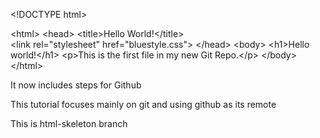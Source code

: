 &lt;!DOCTYPE html&gt;

&lt;html&gt;
&lt;head&gt;
&lt;title&gt;Hello World!&lt;/title&gt;
&lt;link rel=&quot;stylesheet&quot; href=&quot;bluestyle.css&quot;&gt;
&lt;/head&gt;
&lt;body&gt;
&lt;h1&gt;Hello world!&lt;/h1&gt;
&lt;p&gt;This is the first file in my new Git Repo.&lt;/p&gt;
&lt;/body&gt;
&lt;/html&gt;

It now includes steps for Github

This tutorial focuses mainly on git and using github as its remote

This is html-skeleton branch
